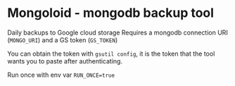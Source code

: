 # Mongoloid - mongodb backup tool

Daily backups to Google cloud storage
Requires a mongodb connection URI (`MONGO_URI`) and a GS token (`GS_TOKEN`)

You can obtain the token with `gsutil config`,
it is the token that the tool wants you to paste after authenticating.

Run once with env var `RUN_ONCE=true`
